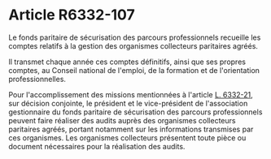 # Article R6332-107

Le fonds paritaire de sécurisation des parcours professionnels recueille les comptes relatifs à la gestion des organismes collecteurs paritaires agréés. 

Il transmet chaque année ces comptes définitifs, ainsi que ses propres comptes, au Conseil national de l'emploi, de la formation et de l'orientation professionnelles. 

Pour l'accomplissement des missions mentionnées à l'article [L. 6332-21][1], sur décision conjointe, le président et le vice-président de l'association gestionnaire du fonds paritaire de sécurisation des parcours professionnels peuvent faire réaliser des audits auprès des organismes collecteurs paritaires agréés, portant notamment sur les informations transmises par ces organismes. Les organismes collecteurs présentent toute pièce ou document nécessaires pour la réalisation des audits.

 [1]: /affichCodeArticle.do?cidTexte=LEGITEXT000006072050&idArticle=LEGIARTI000006904363&dateTexte=&categorieLien=cid